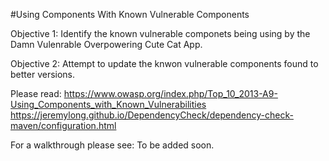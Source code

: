 #Using Components With Known Vulnerable Components

Objective 1: Identify the known vulnerable componets being using by the Damn Vulenrable Overpowering Cute Cat App.

Objective 2: Attempt to update the knwon vulnerable components found to better versions.

Please read:
https://www.owasp.org/index.php/Top_10_2013-A9-Using_Components_with_Known_Vulnerabilities
https://jeremylong.github.io/DependencyCheck/dependency-check-maven/configuration.html

For a walkthrough please see:
To be added soon.

